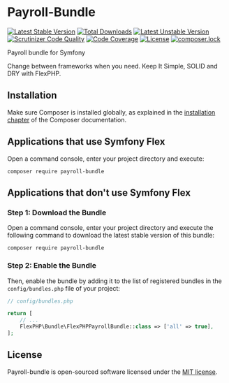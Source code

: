 # Payroll-Bundle

[![Latest Stable Version](https://poser.pugx.org/flexphp/payroll-bundle/v/stable)](https://packagist.org/packages/flexphp/payroll-bundle)
[![Total Downloads](https://poser.pugx.org/flexphp/payroll-bundle/downloads)](https://packagist.org/packages/flexphp/payroll-bundle)
[![Latest Unstable Version](https://poser.pugx.org/flexphp/payroll-bundle/v/unstable)](https://packagist.org/packages/flexphp/payroll-bundle)
[![Scrutinizer Code Quality](https://scrutinizer-ci.com/g/flexphp/flex-payroll-bundle/badges/quality-score.png)](https://scrutinizer-ci.com/g/flexphp/flex-payroll-bundle)
[![Code Coverage](https://scrutinizer-ci.com/g/flexphp/flex-payroll-bundle/badges/coverage.png)](https://scrutinizer-ci.com/g/flexphp/flex-payroll-bundle)
[![License](https://poser.pugx.org/flexphp/payroll-bundle/license)](https://packagist.org/packages/flexphp/payroll-bundle)
[![composer.lock](https://poser.pugx.org/flexphp/payroll-bundle/composerlock)](https://packagist.org/packages/flexphp/payroll-bundle)

Payroll bundle for Symfony

Change between frameworks when you need. Keep It Simple, SOLID and DRY with FlexPHP.

## Installation

Make sure Composer is installed globally, as explained in the
[installation chapter](https://getcomposer.org/doc/00-intro.md)
of the Composer documentation.

Applications that use Symfony Flex
----------------------------------

Open a command console, enter your project directory and execute:

```console
composer require payroll-bundle
```

Applications that don't use Symfony Flex
----------------------------------------

### Step 1: Download the Bundle

Open a command console, enter your project directory and execute the
following command to download the latest stable version of this bundle:

```console
composer require payroll-bundle
```

### Step 2: Enable the Bundle

Then, enable the bundle by adding it to the list of registered bundles
in the `config/bundles.php` file of your project:

```php
// config/bundles.php

return [
    // ...
    FlexPHP\Bundle\FlexPHPPayrollBundle::class => ['all' => true],
];
```

## License

Payroll-bundle is open-sourced software licensed under the [MIT license](https://opensource.org/licenses/MIT).

